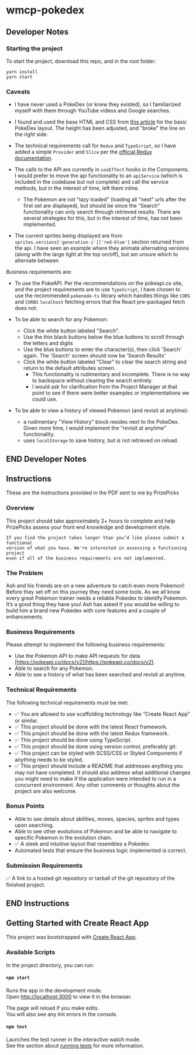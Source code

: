 # wmcp-pokedex

## Developer Notes

### Starting the project

To start the project, download this repo, and in the root folder:

```
yarn install
yarn start
```

### Caveats

- I have never used a PokeDex (or knew they existed), so I familiarized myself with them through YouTube videos and Google searches.

- I found and used the base HTML and CSS from [this article](https://dev.to/oryam/css-pokedex-3iln) for the basic PokeDex layout. The height has been adjusted, and "broke" the line on the right side.

- The technical requirements call for `Redux` and `TypeScript`, so I have added a simple `Provider` and `Slice` per the [official Redux documentation](https://redux.js.org/tutorials/typescript-quick-start).

- The calls to the API are currently in `useEffect` hooks in the Components. I would prefer to move the api functionality to an `apiService` (which is included in the codebase but not complete) and call the service methods, but in the interest of time, left them inline.

  - The Pokemon are not "lazy loaded" (loading all "next" urls after the first set are displayed), but should be since the "Search" functionality can only search through retrieved results. There are several strategies for this, but in the interest of time, has not been implemented.

- The current sprites being displayed are from `sprites.versions['generation-i']['red-blue']` section returned from the api. I have seen an example where they animate alternating versions (along with the large light at the top on/off), but am unsure which to alternate between

Business requirements are:

+ To use the PokeAPI. Per the recommendations on the pokeapi.co site, and the project requirements are to use `TypeScript`, I have chosen to use the recommended `pokenode-ts` library which handles things like `CORS` and `CORBS` `localhost` fetching errors that the React pre-packaged fetch does not.

+ To be able to search for any Pokemon:

  + Click the white button labeled "Search".
  + Use the thin black buttons below the blue buttons to scroll through the letters and digits
  + Use the blue buttons to enter the character(s), then click 'Search' again. The 'Search' screen should now be 'Search Results'
  + Click the white button labeled "Clear" to clear the search string and return to the default attributes screen.
    + This functionality is rudimentary and incomplete. There is no way to backspace without clearing the search entirely.
    + I would ask for clarification from the Project Manager at that point to see if there were better examples or implementations we could use.

+ To be able to view a history of viewed Pokemon (and revisit at anytime):
  + a rudimentary "View History" block resides next to the PokeDex. Given more time, I would implement the "revisit at anytime" functionality.
  + uses `localStorage` to save history, but is not retrieved on reload.

## END Developer Notes

## Instructions

These are the instructions provided in the PDF sent to me by PrizePicks

### Overview

This project should take approximately 2+ hours to complete and help PrizePicks
assess your front end knowledge and development style.

```
If you find the project takes longer than you’d like please submit a functional
version of what you have. We're interested in assessing a functioning project
even if all of the business requirements are not implemented.
```

### The Problem

Ash and his friends are on a new adventure to catch even more Pokemon! Before they
set off on this journey they need some tools. As we all know every great Pokemon
trainer needs a reliable Pokedex to identify Pokemon. It’s a good thing they have you!
Ash has asked if you would be willing to build him a brand new Pokedex with core
features and a couple of enhancements.

### Business Requirements

Please attempt to implement the following business requirements:

- Use the Pokemon API to make API requests for data [https://pokeapi.co/docs/v2](https://pokeapi.co/docs/v2).
- Able to search for any Pokemon.
- Able to see a history of what has been searched and revisit at anytime.

### Technical Requirements

The following technical requirements must be met:

- ✅ You are allowed to use scaffolding technology like “Create React App” or similar.
- ✅ This project should be done with the latest React framework.
- ✅ This project should be done with the latest Redux framework.
- ✅ This project should be done using TypeScript.
- ✅ This project should be done using version control, preferably git.
- ✅ This project can be styled with SCSS/CSS or Styled Components if anything needs
to be styled.
- ✅ This project should include a README that addresses anything you may not have
completed. It should also address what additional changes you might need to make
if the application were intended to run in a concurrent environment. Any other
comments or thoughts about the project are also welcome.

### Bonus Points

- Able to see details about abilities, moves, species, sprites and types upon
searching.
- Able to see other evolutions of Pokemon and be able to navigate to specific
Pokemon in the evolution chain.
- ✅ A sleek and intuitive layout that resembles a Pokedex.
- Automated tests that ensure the business logic implemented is correct.

### Submission Requirements

✅ A link to a hosted git repository or tarball of the git repository of the finished project.

## END Instructions

## Getting Started with Create React App

This project was bootstrapped with [Create React App](https://github.com/facebook/create-react-app).

### Available Scripts

In the project directory, you can run:

#### `npm start`

Runs the app in the development mode.\
Open [http://localhost:3000](http://localhost:3000) to view it in the browser.

The page will reload if you make edits.\
You will also see any lint errors in the console.

#### `npm test`

Launches the test runner in the interactive watch mode.\
See the section about [running tests](https://facebook.github.io/create-react-app/docs/running-tests) for more information.

